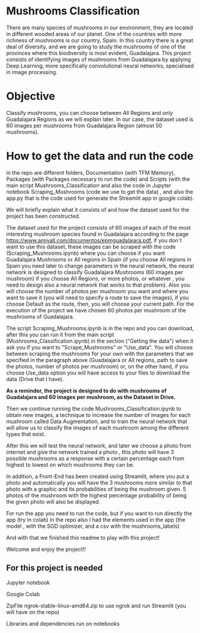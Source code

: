 # Mushrooms Classification

There are many species of mushrooms in our environment, they are located in different wooded areas of our planet. One of the countries with more richness of mushrooms is our country, Spain. In this country there is a great deal of diversity, and we are going to study the mushrooms of one of the provinces where this biodiversity is most evident, Guadalajara. This project consists of identifying images of mushrooms from Guadalajara by applying Deep Learning, more specifically convolutional neural networks, specialised in image processing.

# Objective

Classify mushrooms, you can choose between All Regions and only Guadalajara Regions as we will explain later. In our case, the dataset used is 60 images per mushrooms from Guadalajara Region (almost 50 mushrooms).

# How to get the data and run the code

in the repo are different folders, Documentation (with TFM Memory), Packages (with Packages necessary to run the code) and Scripts (with the main script Mushrooms_Classification and also the code in Jupyter notebook Scraping_Mushrooms (code we use to get the data) , and also the app.py that is the code used for generate the Streamlit app in google colab).

We will briefly explain what it consists of and how the dataset used for the project has been constructed.

The dataset used for the project consists of 60 images of each of the most interesting mushroom species found in Guadalajara according to the page https://www.amivall.com/documentos/epmguadalajara.pdf, if you don´t want to use this dataset, these images can be scraped with the code (Scraping_Mushrooms.ipynb) where you can choose if you want Guadalajara Mushrooms or All regions in Spain (if you choose All regions in Spain you need later to change parameters in the neural network, the neural network is designed to classify Guadalajara Mushrooms (60 images per mushroom) if you choose All Regions, or more photos, or whatever , you need to design also a neural network that works to that problem). Also you will choose the number of photos per mushroom you want and where you want to save it (you will need to specify a route to save the images), if you choose Default as the route, then, you will choose your current path. For the execution of the project we have chosen 60 photos per mushroom of the mushrooms of Guadalajara. 

The script Scraping_Mushrooms.ipynb is in the repo and you can download, after this you can run it from the main script (Mushrooms_Classification.ipynb) in the section ("Getting the data") when it ask you if you want to "Scrape_Mushrooms" or "Use_data". You will choose between scraping the mushrooms for your own with the parameters that we specified in the paragraph above (Guadalajara or All regions, path to save the photos, number of photos per mushroom) or, on the other hand, if you choose Use_data option you will have access to your files to download the data (Drive that I have).

**As a reminder, the project is designed to do with mushrooms of Guadalajara and 60 images per mushroom, as the Dataset in Drive.**

Then we continue running the code Mushrooms_Classification.ipynb to obtain new images, a technique to increase the number of images for each mushroom called Data Augmentation, and to train the neural network that will allow us to classify the images of each mushroom among the different types that exist.

After this we will test the neural network, and later we choose a photo from internet and give the network trained a photo , this photo will have 3 possible mushrooms as a response with a certain percentage each from highest to lowest on which mushrooms they can be.

In addition, a Front-End has been created using Streamlit, where you put a photo and automatically you wlll have the 3 mushrooms more similar to that photo with a graphic and its probabilities of being the mushroom given. 5 photos of the mushroom with the highest percentage probability of being the given photo will also be displayed.

For run the app you need to run the code, but if you want to run directly the app (try in colab) in the repo also I had the elements used in the app (the model , with the SGD optimizer, and a csv with the mushrooms_labels)

And with that we finished this readme to play with this project!

Welcome and enjoy the project!!

## For this project is needed

Jupyter notebook 

Google Colab

ZipFile ngrok-stable-linux-amd64.zip to use ngrok and run Streamlit (you will have on the repo)

Libraries and dependencies run on notebooks 
